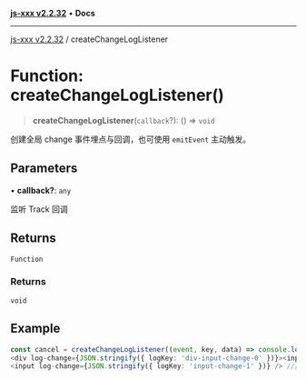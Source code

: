 [**js-xxx v2.2.32**](../README.md) • **Docs**

***

[js-xxx v2.2.32](../README.md) / createChangeLogListener

# Function: createChangeLogListener()

> **createChangeLogListener**(`callback`?): () => `void`

创建全局 change 事件埋点与回调，也可使用 `emitEvent` 主动触发。

## Parameters

• **callback?**: `any`

监听 Track 回调

## Returns

`Function`

### Returns

`void`

## Example

```ts
const cancel = createChangeLogListener((event, key, data) => console.log({ event, key, data })); /// 页面加载完成后创建监听器，取消监听器 cancel(); 。
<div log-change={JSON.stringify({ logKey: 'div-input-change-0' })}><input /></div> /// 父元素总监听
<input log-change={JSON.stringify({ logKey: 'input-change-1' })} /> /// 普通监听
```
